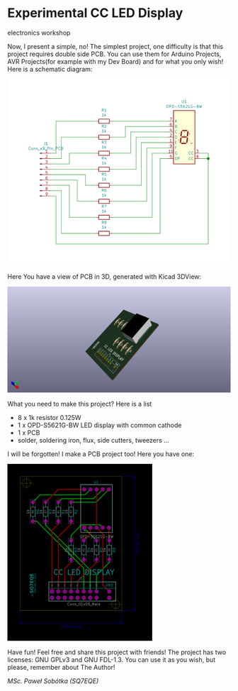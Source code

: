 # Experimental CC LED Display
electronics workshop

Now, I present a simple, no! The simplest project, one difficulty is that this project requires double side PCB. You can use them for Arduino Projects, AVR Projects(for example with my Dev Board) and for what you only wish! Here is a schematic diagram:

![pict. 1](https://github.com/majsterklepka/lab1/raw/master/cc_led_display/drawings/LED_display-diagram.png "Schematic Diagram")

Here You have a view of PCB in 3D, generated with Kicad 3DView:

![pict. 2](https://github.com/majsterklepka/lab1/raw/master/cc_led_display/drawings/LED_display-3dview.png "PCB 3D View")

What you need to make this project? Here is a list

- 8 x 1k resistor 0.125W
- 1 x OPD-S5621G-BW LED display with common cathode
- 1 x PCB
- solder, soldering iron, flux, side cutters, tweezers ...

I will be forgotten! I make a PCB project too! Here you have one:

![pict. 2](https://github.com/majsterklepka/lab1/raw/master/cc_led_display/drawings/LED_display-brd.png "PCB 2D View")

Have fun! Feel free and share this project with friends! The project has two licenses: GNU GPLv3 and GNU FDL-1.3. You can use it as you wish, but please, remember about The Author!

_MSc. Paweł Sobótka (SQ7EQE)_


